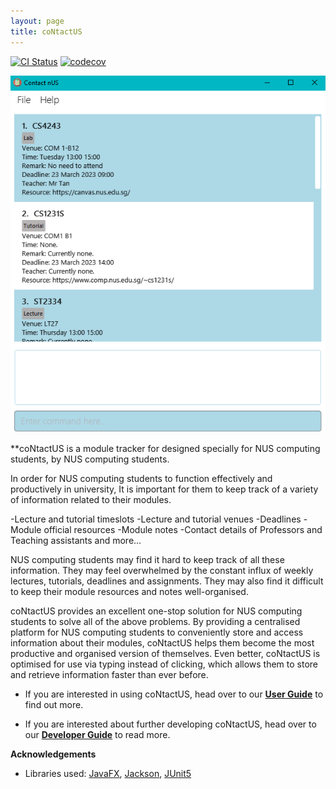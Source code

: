 ```yaml
---
layout: page
title: coNtactUS
---
```


[![CI Status](https://github.com/se-edu/addressbook-level3/workflows/Java%20CI/badge.svg)](https://tinyurl.com/2p8ctpc9)
[![codecov](https://tinyurl.com/2ua6jts9)](https://tinyurl.com/23da5y3w)

![Ui](images/Ui.png)

**coNtactUS is a module tracker for designed specially for NUS computing students, by NUS computing students. 

In order for NUS computing students to function effectively and productively in university,
It is important for them to keep track of a variety of information related to their modules.

-Lecture and tutorial timeslots
-Lecture and tutorial venues
-Deadlines
-Module official resources
-Module notes
-Contact details of Professors and Teaching assistants and more...


NUS computing students may find it hard to keep track of all these information. They may feel overwhelmed by the constant influx of weekly lectures, tutorials, deadlines and assignments. They may also find it difficult to keep their module resources and notes well-organised.

coNtactUS provides an excellent one-stop solution for NUS computing students to solve all of the above problems. By providing a centralised platform for NUS computing students to conveniently store and access information about their modules, coNtactUS helps them become the most productive and organised version of themselves. Even better, coNtactUS is optimised for use via typing instead of clicking, which allows them to store and retrieve information faster than ever before.


* If you are interested in using coNtactUS, head over to our [**User Guide**](UserGuide.html) to find out more.

* If you are interested about further developing coNtactUS, head over to our [**Developer Guide**](DeveloperGuide.html) to read more. 


**Acknowledgements**

* Libraries used: [JavaFX](https://openjfx.io/), [Jackson](https://github.com/FasterXML/jackson),
[JUnit5](https://github.com/junit-team/junit5)
